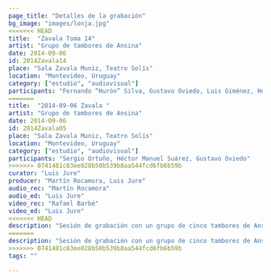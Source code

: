 ```yaml
---
page_title: "Detalles de la grabación"
bg_image: "images/lonja.jpg"
<<<<<<< HEAD
title:  "Zavala Toma 14"  
artist: "Grupo de tambores de Ansina"  
date: 2014-09-06  
id: 2014Zavala14
place: "Sala Zavala Muniz, Teatro Solís"  
location: "Montevideo, Uruguay"  
category: ["estudio", "audiovisual"]  
participants: "Fernando “Hurón” Silva, Gustavo Oviedo, Luis Giménez, Héctor Manuel Suárez, Sergio Ortuño"  
=======
title:  "2014-09-06 Zavala "  
artist: "Grupo de tambores de Ansina"  
date: 2014-09-06  
id: 2014Zavala05
place: "Sala Zavala Muniz, Teatro Solís"  
location: "Montevideo, Uruguay"  
category: ["estudio", "audiovisual"]  
participants: "Sergio Ortuño, Héctor Manuel Suárez, Gustavo Oviedo"  
>>>>>>> 0741481c83ee028b50b539b8aa544fcd6fb6b59b
curator: "Luis Jure"  
producer: "Martín Rocamora, Luis Jure"  
audio_rec: "Martín Rocamora"  
audio_ed: "Luis Jure"  
video_rec: "Rafael Barbé"  
video_ed: "Luis Jure"  
<<<<<<< HEAD
description: "Sesión de grabación con un grupo de cinco tambores de Ansina, toma 14"  
=======
description: "Sesión de grabación con un grupo de cinco tambores de Ansina, toma 5"  
>>>>>>> 0741481c83ee028b50b539b8aa544fcd6fb6b59b
tags: ""  

---
```

